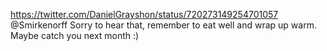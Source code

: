 https://twitter.com/DanielGrayshon/status/720273149254701057 @Smirkenorff Sorry to hear that, remember to eat well and wrap up warm. Maybe catch you next month :)
